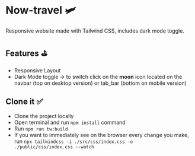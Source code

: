 # Now-travel 🛩️
Responsive website made with Tailwind CSS, includes dark mode toggle.

## Features ⛳
- Responsive Layout
- Dark Mode toggle -> to switch click on the **moon** icon located on the navbar (top on desktop version) or tab_bar (bottom on mobile version)

## Clone it ✅
- Clone the project locally
- Open terminal and run `npm install` command
- Run `npm run tw:build`
- If you want to immediately see on the browser every change you make, run `npx tailwindcss -i ./src/css/index.css -o ./public/css/index.css --watch`

